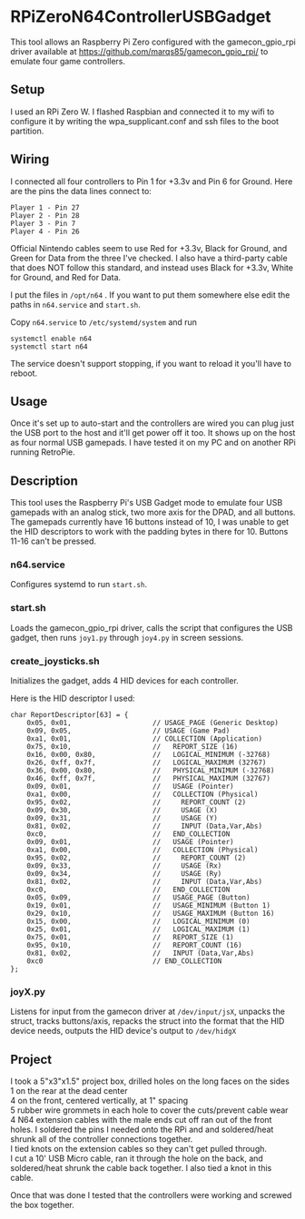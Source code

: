 # RPiZeroN64ControllerUSBGadget
This tool allows an Raspberry Pi Zero configured with the gamecon_gpio_rpi driver available at https://github.com/marqs85/gamecon_gpio_rpi/ to emulate four game controllers.

## Setup  
I used an RPi Zero W. I flashed Raspbian and connected it to my wifi to configure it by writing the wpa_supplicant.conf and ssh files to the boot partition.

## Wiring  
I connected all four controllers to Pin 1 for +3.3v and Pin 6 for Ground. Here are the pins the data lines connect to:

```
Player 1 - Pin 27
Player 2 - Pin 28
Player 3 - Pin 7
Player 4 - Pin 26
```

Official Nintendo cables seem to use Red for +3.3v, Black for Ground, and Green for Data from the three I've checked. I also have a third-party cable that does NOT follow this standard, and instead uses Black for +3.3v, White for Ground, and Red for Data.

I put the files in `/opt/n64` . If you want to put them somewhere else edit the paths in `n64.service` and `start.sh`.

Copy `n64.service` to `/etc/systemd/system` and run
```
systemctl enable n64
systemctl start n64
```
The service doesn't support stopping, if you want to reload it you'll have to reboot.

## Usage  
Once it's set up to auto-start and the controllers are wired you can plug just the USB port to the host and it'll get power off it too.
It shows up on the host as four normal USB gamepads. I have tested it on my PC and on another RPi running RetroPie.


## Description  
This tool uses the Raspberry Pi's USB Gadget mode to emulate four USB gamepads with an analog stick, two more axis for the DPAD, and all buttons.  
The gamepads currently have 16 buttons instead of 10, I was unable to get the HID descriptors to work with the padding bytes in there for 10. Buttons 11-16 can't be pressed.

### n64.service  
Configures systemd to run `start.sh`.

### start.sh  
Loads the gamecon_gpio_rpi driver, calls the script that configures the USB gadget, then runs `joy1.py` through `joy4.py` in screen sessions.

### create_joysticks.sh  
Initializes the gadget, adds 4 HID devices for each controller. 

Here is the HID descriptor I used:
```
char ReportDescriptor[63] = {
    0x05, 0x01,                    // USAGE_PAGE (Generic Desktop)
    0x09, 0x05,                    // USAGE (Game Pad)
    0xa1, 0x01,                    // COLLECTION (Application)
    0x75, 0x10,                    //   REPORT_SIZE (16)
    0x16, 0x00, 0x80,              //   LOGICAL_MINIMUM (-32768)
    0x26, 0xff, 0x7f,              //   LOGICAL_MAXIMUM (32767)
    0x36, 0x00, 0x80,              //   PHYSICAL_MINIMUM (-32768)
    0x46, 0xff, 0x7f,              //   PHYSICAL_MAXIMUM (32767)
    0x09, 0x01,                    //   USAGE (Pointer)
    0xa1, 0x00,                    //   COLLECTION (Physical)
    0x95, 0x02,                    //     REPORT_COUNT (2)
    0x09, 0x30,                    //     USAGE (X)
    0x09, 0x31,                    //     USAGE (Y)
    0x81, 0x02,                    //     INPUT (Data,Var,Abs)
    0xc0,                          //   END_COLLECTION
    0x09, 0x01,                    //   USAGE (Pointer)
    0xa1, 0x00,                    //   COLLECTION (Physical)
    0x95, 0x02,                    //     REPORT_COUNT (2)
    0x09, 0x33,                    //     USAGE (Rx)
    0x09, 0x34,                    //     USAGE (Ry)
    0x81, 0x02,                    //     INPUT (Data,Var,Abs)
    0xc0,                          //   END_COLLECTION
    0x05, 0x09,                    //   USAGE_PAGE (Button)
    0x19, 0x01,                    //   USAGE_MINIMUM (Button 1)
    0x29, 0x10,                    //   USAGE_MAXIMUM (Button 16)
    0x15, 0x00,                    //   LOGICAL_MINIMUM (0)
    0x25, 0x01,                    //   LOGICAL_MAXIMUM (1)
    0x75, 0x01,                    //   REPORT_SIZE (1)
    0x95, 0x10,                    //   REPORT_COUNT (16)
    0x81, 0x02,                    //   INPUT (Data,Var,Abs)
    0xc0                           // END_COLLECTION
};
```

### joyX.py  
Listens for input from the gamecon driver at `/dev/input/jsX`, unpacks the struct, tracks buttons/axis, repacks the struct into the format that the HID device needs, outputs the HID device's output to `/dev/hidgX`

## Project  
I took a 5"x3"x1.5" project box, drilled holes on the long faces on the sides  
 1 on the rear at the dead center  
 4 on the front, centered vertically, at 1" spacing  
5 rubber wire grommets in each hole to cover the cuts/prevent cable wear  
4 N64 extension cables with the male ends cut off ran out of the front holes. I soldered the pins I needed onto the RPi and and soldered/heat shrunk all of the controller connections together.  
 I tied knots on the extension cables so they can't get pulled through.  
I cut a 10' USB Micro cable, ran it through the hole on the back, and soldered/heat shrunk the cable back together. I also tied a knot in this cable.  

Once that was done I tested that the controllers were working and screwed the box together.  
